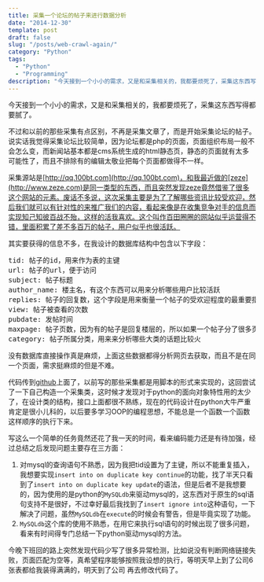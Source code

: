 ```yaml
---
title: 采集一个论坛的帖子来进行数据分析
date: "2014-12-30"
template: post
draft: false
slug: "/posts/web-crawl-again/"
category: "Python"
tags:
  - "Python"
  - "Programming"
description: "今天接到一个小小的需求，又是和采集相关的，我都要烦死了，采集这东西写得都要腻了..."
---
```


今天接到一个小小的需求，又是和采集相关的，我都要烦死了，采集这东西写得都要腻了。

不过和以前的那些采集有点区别，不再是采集文章了，而是开始采集论坛的帖子。说实话我觉得采集论坛比较简单，因为论坛都是php的页面，页面组织布局一般不会怎么变，而新闻站基本都是cms系统生成的html静态页，静态的页面就有太多可能性了，而且不排除有的编辑太敬业把每个页面都做得不一样。

采集源站是[http://qq.100bt.com](http://qq.100bt.com)，和我最近做的[zeze](http://www.zeze.com)是同一类型的东西，而且突然发现zeze竟然借鉴了很多这个网站的元素。废话不多说，这次采集主要是为了了解哪些资讯比较受欢迎，然后我们就可以有针对性的来推广我们的内容，看起来像是在收集竞争对手的信息而实现知己知彼百战不殆，这样的活我喜欢。这个叫作百田圈圈的网站似乎运营得不错，里面积累了差不多百万的帖子，用户似乎也很活跃。

其实要获得的信息不多，在我设计的数据库结构中包含以下字段：
<pre>
tid: 帖子的id，用来作为表的主键
url: 帖子的url，便于访问
subject: 帖子标题
author_name: 楼主名，有这个东西可以用来分析哪些用户比较活跃
replies: 帖子的回复数，这个字段是用来衡量一个帖子的受欢迎程度的最重要指标
view: 帖子被查看的次数
pubdate: 发帖时间
maxpage: 帖子页数，因为有的帖子是回复楼层的，所以如果一个帖子分了很多页说明这个帖子内容丰富
category: 帖子所属分类，用来来分析哪些大类的话题比较火
</pre>

没有数据库直接操作真是麻烦，上面这些数据都得分析网页去获取，而且不是在同一个页面，需求挺麻烦的但是不难。

代码传到[github](https://github.com/xcaptain/BeautifulSoup_Instance/tree/master/btqq)上面了，以前写的那些采集都是用脚本的形式来实现的，这回尝试了一下自己构造一个采集类，这时候才发现对于python的面向对象特性用的太少了，在设计类的结构，接口上面都很不熟练，现在的代码设计在python大牛严重肯定是很小儿科的，以后要多学习OOP的编程思想，不能总是一个函数一个函数这样顺序的执行下来。

写这么一个简单的任务竟然还花了我一天的时间，看来编码能力还是有待加强，经过总结之后发现问题主要存在三方面：

1. 对mysql的查询语句不熟悉，因为我把tid设置为了主键，所以不能重复插入，我想要实现`insert into on duplicate key continue`的功能，找了半天只看到了`insert into on duplicate key update`的语法，但是后者不是我想要的，因为使用的是python的`MySQLdb`来驱动mysql的，这东西对于原生的sql语句支持不是很好，不过幸好最后我找到了`insert ignore into`这种语句，一下解决了问题，虽然`MySQLdb`在`execute`的时候会有警告，但是毕竟实现了功能。
2. `MySQLdb`这个库的使用不熟悉，在用它来执行sql语句的时候出现了很多问题，看来有时间得专门总结一下python驱动mysql的方法。


今晚下班回的路上突然发现代码少写了很多异常检测，比如说没有判断网络链接失败，页面匹配为空等，真希望程序能够按照我设想的执行，等明天早上到了公司6张表都给我装得满满的，明天到了公司 再去修改代码了。
